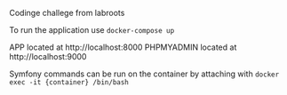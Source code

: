 Codinge challege from labroots

To run the application use `docker-compose up`

APP located at http://localhost:8000
PHPMYADMIN located at http://localhost:9000

Symfony commands can be run on the container by attaching with `docker exec -it {container} /bin/bash`
